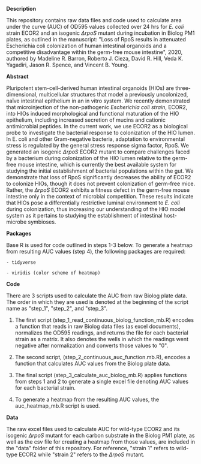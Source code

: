 **Description**

This repository contains raw data files and code used to calculate area under the curve (AUC) of OD595 values collected over 24 hrs for *E. coli* strain ECOR2 and an isogenic *∆rpoS* mutant during incubation in Biolog PM1 plates, as outlined in the manuscript: "Loss of RpoS results in attenuated Escherichia coli colonization of human intestinal organoids and a competitive disadvantage within the germ-free mouse intestine", 2020, authored by Madeline R. Barron, Roberto J. Cieza, David R. Hill, Veda K. Yagadiri, Jason R. Spence, and Vincent B. Young. 


**Abstract**

Pluripotent stem-cell-derived human intestinal organoids (HIOs) are three-dimensional, multicellular structures that model a previously uncolonized, naïve intestinal epithelium in an in vitro system. We recently demonstrated that microinjection of the non-pathogenic *Escherichia coli strain*, ECOR2, into HIOs induced morphological and functional maturation of the HIO epithelium, including increased secretion of mucins and cationic antimicrobial peptides. In the current work, we use ECOR2 as a biological probe to investigate the bacterial response to colonization of the HIO lumen. In E. coli and other Gram-negative bacteria, adaptation to environmental stress is regulated by the general stress response sigma factor, RpoS. We generated an isogenic *∆rpoS* ECOR2 mutant to compare challenges faced by a bacterium during colonization of the HIO lumen relative to the germ-free mouse intestine, which is currently the best available system for studying the initial establishment of bacterial populations within the gut. We demonstrate that loss of RpoS significantly decreases the ability of ECOR2 to colonize HIOs, though it does not prevent colonization of germ-free mice. Rather, the *∆rpoS* ECOR2 exhibits a fitness defect in the germ-free mouse intestine only in the context of microbial competition. These results indicate that HIOs pose a differentially restrictive luminal environment to *E. coli* during colonization, thus increasing our understanding of the HIO model system as it pertains to studying the establishment of intestinal host-microbe symbioses.   
 
 **Packages**

Base R is used for code outlined in steps 1-3 below. To generate a heatmap from resulting AUC values (step 4), the following packages are required:

    - tidyverse

    - viridis (color scheme of heatmap)
 
**Code**

There are 3 scripts used to calculate the AUC from raw Biolog plate data. The order in which they are used is denoted at the beginning of the script name as "step_1", "step_2", and "step_3". 

1. The first script (step_1_read_continuous_biolog_function_mb.R) encodes a function that reads in raw Biolog data files (as excel documents), normalizes the OD595 readings, and returns the file for each bacterial strain as a matrix. It also denotes the wells in which the readings went negative after normalization and converts those values to "0".

2. The second script, (step_2_continuous_auc_function.mb.R), encodes a function that calculates AUC values from the Biolog plate data.

3. The final script (step_3_calculate_auc_biolog_mb.R) applies functions from steps 1 and 2 to generate a single excel file denoting AUC values for each bacterial strain.

4. To generate a heatmap from the resulting AUC values, the auc_heatmap_mb.R script is used. 

**Data**

The raw excel files used to calculate AUC for wild-type ECOR2 and its isogenic *∆rpoS* mutant for each carbon substrate in the Biolog PM1 plate, as well as the csv file for creating a heatmap from those values, are included in the "data" folder of this repository. For reference, "strain 1" refers to wild-type ECOR2 while "strain 2" refers to the *∆rpoS* mutant.
